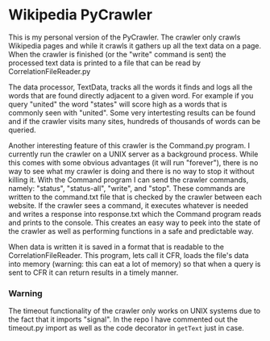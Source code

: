 <h1>Wikipedia PyCrawler</h1>

<p>This is my personal version of the PyCrawler. The crawler only crawls Wikipedia pages and while it crawls it gathers up all the text data on a page. When the crawler is finished (or the "write" command is sent) the processed text data is printed to a file that can be read by CorrelationFileReader.py</p>

<p>The data processor, TextData, tracks all the words it finds and logs all the words that are found directly adjacent to a given word. For example if you query "united" the word "states" will score high as a words that is commonly seen with "united". Some very intertesting results can be found and if the crawler visits many sites, hundreds of thousands of words can be queried.</p>

<p>Another interesting feature of this crawler is the Command.py program. I currently run the crawler on a UNIX server as a background process. While this comes with some obvious advantages (it will run "forever"), there is no way to see what my crawler is doing and there is no way to stop it without killing it. With the Command program I can send the crawler commands, namely: "status", "status-all", "write", and "stop". These commands are written to the command.txt file that is checked by the crawler between each website. If the crawler sees a command, it executes whatever is needed and writes a response into response.txt which the Command program reads and prints to the console. This creates an easy way to peek into the state of the crawler as well as performing functions in a safe and predictable way.</p>

<p>When data is written it is saved in a format that is readable to the CorrelationFileReader. This program, lets call it CFR, loads the file's data into memory (warning: this can eat a lot of memory) so that when a query is sent to CFR it can return results in a timely manner.</p>

<h3>Warning</h3>
<p>The timeout functionality of the crawler only works on UNIX systems due to the fact that it imports "signal". In the repo I have commented out the timeout.py import as well as the code decorator in <code>getText</code> just in case.</p>

